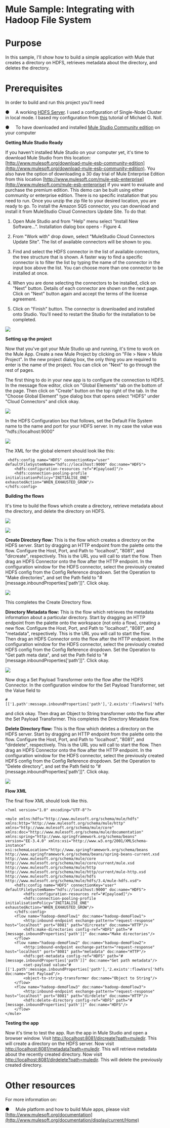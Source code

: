 **Mule Sample: Integrating with Hadoop File System**
======================================================

Purpose
=======

In this sample, I'll show how to build a simple application with Mule that creates a directory on HDFS, retrieves metadata about the directory, and deletes the directory.

Prerequisites
=============

In order to build and run this project you'll need
 

●     A working [HDFS Server](http://hadoop.apache.org/). I used a configuration of Single-Node Cluster in local mode. I based my configuration from [this](http://www.michael-noll.com/tutorials/running-hadoop-on-ubuntu-linux-single-node-cluster/) tutorial of Michael G. Noll.


●     To have downloaded and installed [Mule Studio Community edition](http://www.mulesoft.org/download-mule-esb-community-edition) on your computer

**Getting Mule Studio Ready**

If you haven't installed Mule Studio on your computer yet, it's time to download Mule Studio from this location: [http://www.mulesoft.org/download-mule-esb-community-edition](http://www.mulesoft.org/download-mule-esb-community-edition). You also have the option of downloading a 30 day trial of Mule Enterprise Edition from this location [http://www.mulesoft.com/mule-esb-enterprise](http://www.mulesoft.com/mule-esb-enterprise) if you want to evaluate and purchase the premium edition. This demo can be built using either community or enterprise edition. There is no specific installation that you need to run. Once you unzip the zip file to your desired location, you are ready to go. To install the Amazon SQS connector, you can download and install it from MuleStudio Cloud Connectors Update Site. To do that:

1. Open Mule Studio and from "Help" menu select "Install New Software...". Installation dialog box opens - Figure 4.

2. From "Work with" drop down, select "MuleStudio Cloud Connectors Update Site". The list of available connectors will be shown to you.

3. Find and select the HDFS connector in the list of available connectors, the tree structure that is shown. A faster way to find a specific connector is to filter the list by typing the name of the connector in the input box above the list. You can choose more than one connector to be installed at once.

4. When you are done selecting the connectors to be installed, click on "Next" button. Details of each connector are shown on the next page. Click on "Next" button again and accept the terms of the license agreement.

5. Click on "Finish" button. The connector is downloaded and installed onto Studio. You'll need to restart the Studio for the installation to be completed.

![](images/image004.jpg)  

**Setting up the project**

Now that you've got your Mule Studio up and running, it's time to work on the Mule App. Create a new Mule Project by clicking on "File \> New \> Mule Project". In the new project dialog box, the only thing you are required to enter is the name of the project. You can click on "Next" to go through the rest of pages.

The first thing to do in your new app is to configure the connection to HDFS. In the message flow editor, click on "Global Elements" tab on the bottom of the page. Then click on "Create" button on the top right of the tab. In the "Choose Global Element" type dialog box that opens select "HDFS" under "Cloud Connectors" and click okay.

![](images/hdfsCreateConfigRef.png)

In the HDFS Configuration box that follows, set the Default File System name to the name and port for your HDFS server. In my case the value was "hdfs://localhost:9000"

![](images/hdfsGlobalConfig.png)

The XML for the global element should look like this:  

     <hdfs:config name="HDFS" connectionKey="user" defaultFileSystemName="hdfs://localhost:9000" doc:name="HDFS">
    	<hdfs:configuration-resources ref="#[payload]"/>
    	<hdfs:connection-pooling-profile initialisationPolicy="INITIALISE_ONE" exhaustedAction="WHEN_EXHAUSTED_GROW"/>
    </hdfs:config>

**Building the flows**

It's time to build the flows which create a directory, retrieve metadata about the directory, and delete the directory on HDFS. 

![](images/hdfsFlows1.png)

![](images/hdfsFlows2.png)

**Create Directory flow:** This is the flow which creates a directory on the HDFS server. Start by dragging an HTTP endpoint from the palette onto the flow. Configure the Host, Port, and Path to "localhost", "8081", and "dircreate", respectively. This is the URL you will call to start the flow. 
Then drag an HDFS Connector onto the flow after the HTTP endpoint. In the configuration window for the HDFS connector, select the previously created HDFS config from the Config Reference dropdown. Set the Operation to "Make directories", and set the Path field to "#[message.inboundProperties['path']]". Click okay.

![](images/hdfsConfig1.png)

This completes the Create Directory flow.

**Directory Metadata flow:** This is the flow which retrieves the metadata information about a particular directory. Start by dragging an HTTP endpoint from the palette onto the workspace (not onto a flow), creating a new flow. Configure the Host, Port, and Path to "localhost", "8081", and "metadata", respectively. This is the URL you will call to start the flow.   
Then drag an HDFS Connector onto the flow after the HTTP endpoint. In the configuration window for the HDFS connector, select the previously created HDFS config from the Config Reference dropdown. Set the Operation to "Get path meta data", and set the Path field to "#[message.inboundProperties['path']]". Click okay.

![](images/hdfsConfig2.png)

Now drag a Set Payload Transformer onto the flow after the HDFS Connector. In the configuration window for the Set Payload Transformer, set the Value field to 

    #[['1.path':message.inboundProperties['path'],'2.exists':flowVars['hdfs.path.exists']

and click okay. Then drag an Object to String transformer onto the flow after the Set Payload Transformer. This completes the Directory Metadata flow.

**Delete Directory flow:** This is the flow which deletes a directory on the HDFS server. Start by dragging an HTTP endpoint from the palette onto the flow. Configure the Host, Port, and Path to "localhost", "8081", and "dirdelete", respectively. This is the URL you will call to start the flow.
Then drag an HDFS Connector onto the flow after the HTTP endpoint. In the configuration window for the HDFS connector, select the previously created HDFS config from the Config Reference dropdown. Set the Operation to "Delete directory", and set the Path field to "#[message.inboundProperties['path']]". Click okay.

![](images/hdfsConfig3.png)

**Flow XML**

The final flow XML should look like this.

    <?xml version="1.0" encoding="UTF-8"?>
    
    <mule xmlns:hdfs="http://www.mulesoft.org/schema/mule/hdfs" xmlns:http="http://www.mulesoft.org/schema/mule/http" xmlns="http://www.mulesoft.org/schema/mule/core" xmlns:doc="http://www.mulesoft.org/schema/mule/documentation" xmlns:spring="http://www.springframework.org/schema/beans" version="EE-3.4.0" xmlns:xsi="http://www.w3.org/2001/XMLSchema-instance" xsi:schemaLocation="http://www.springframework.org/schema/beans http://www.springframework.org/schema/beans/spring-beans-current.xsd
    http://www.mulesoft.org/schema/mule/core http://www.mulesoft.org/schema/mule/core/current/mule.xsd
    http://www.mulesoft.org/schema/mule/http http://www.mulesoft.org/schema/mule/http/current/mule-http.xsd
    http://www.mulesoft.org/schema/mule/hdfs http://www.mulesoft.org/schema/mule/hdfs/3.4/mule-hdfs.xsd">
    	<hdfs:config name="HDFS" connectionKey="user" defaultFileSystemName="hdfs://localhost:9000" doc:name="HDFS">
    		<hdfs:configuration-resources ref="#[payload]"/>
    		<hdfs:connection-pooling-profile initialisationPolicy="INITIALISE_ONE" exhaustedAction="WHEN_EXHAUSTED_GROW"/>
    	</hdfs:config>
    	<flow name="hadoop-demoFlow1" doc:name="hadoop-demoFlow1">
    		<http:inbound-endpoint exchange-pattern="request-response" host="localhost" port="8081" path="dircreate" doc:name="HTTP"/>
    		<hdfs:make-directories config-ref="HDFS" path="#[message.inboundProperties['path']]" doc:name="Make directories"/>
    	</flow>
    	<flow name="hadoop-demoFlow2" doc:name="hadoop-demoFlow2">
    		<http:inbound-endpoint exchange-pattern="request-response" host="localhost" port="8081" path="metadata" doc:name="HTTP"/>
    		<hdfs:get-metadata config-ref="HDFS" path="#[message.inboundProperties['path']]" doc:name="Get path metadata"/>
    		<set-payload value="#[['1.path':message.inboundProperties['path'],'2.exists':flowVars['hdfs.path.exists']" doc:name="Set Payload"/>
    		<object-to-string-transformer doc:name="Object to String"/>
    	</flow>
    	<flow name="hadoop-demoFlow3" doc:name="hadoop-demoFlow3">
    		<http:inbound-endpoint exchange-pattern="request-response" host="localhost" port="8081" path="dirdelete" doc:name="HTTP"/>
    		<hdfs:delete-directory config-ref="HDFS" path="#[message.inboundProperties['path']]" doc:name="HDFS"/>
    	</flow>
    </mule>
    

**Testing the app**

Now it's time to test the app. Run the app in Mule Studio and open a browser window. Visit [http://localhost:8081/dircreate?path=muledir](http://localhost:8081/dircreate?path=muledir). This will create a directory on the HDFS server. 
Now visit [http://localhost:8081/metadata?path=muledir](http://localhost:8081/metadata?path=muledir). This will retrieve metadata about the recently created directory.
Now visit [http://localhost:8081/dirdelete?path=muledir](http://localhost:8081/dirdelete?path=muledir). This will delete the previously created directory.

Other resources
===============

For more information on:
 
●     Mule platform and how to build Mule apps, please visit  [http://www.mulesoft.org/documentation](http://www.mulesoft.org/documentation/display/current/Home)